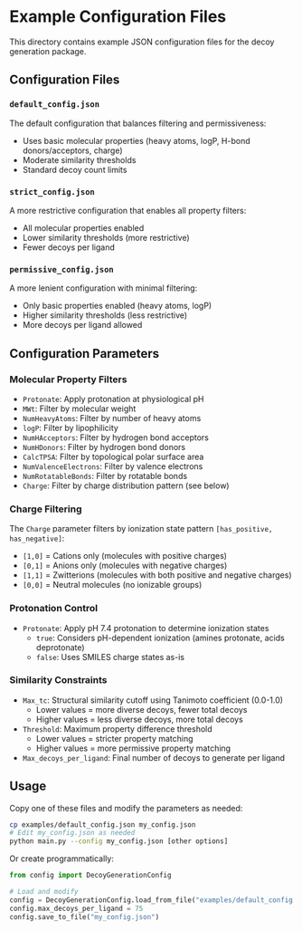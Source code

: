 # Example Configuration Files

This directory contains example JSON configuration files for the decoy generation package.

## Configuration Files

### `default_config.json`
The default configuration that balances filtering and permissiveness:
- Uses basic molecular properties (heavy atoms, logP, H-bond donors/acceptors, charge)
- Moderate similarity thresholds
- Standard decoy count limits

### `strict_config.json` 
A more restrictive configuration that enables all property filters:
- All molecular properties enabled
- Lower similarity thresholds (more restrictive)
- Fewer decoys per ligand

### `permissive_config.json`
A more lenient configuration with minimal filtering:
- Only basic properties enabled (heavy atoms, logP)
- Higher similarity thresholds (less restrictive)
- More decoys per ligand allowed

## Configuration Parameters

### Molecular Property Filters
- `Protonate`: Apply protonation at physiological pH
- `MWt`: Filter by molecular weight  
- `NumHeavyAtoms`: Filter by number of heavy atoms
- `logP`: Filter by lipophilicity
- `NumHAcceptors`: Filter by hydrogen bond acceptors
- `NumHDonors`: Filter by hydrogen bond donors
- `CalcTPSA`: Filter by topological polar surface area
- `NumValenceElectrons`: Filter by valence electrons
- `NumRotatableBonds`: Filter by rotatable bonds
- `Charge`: Filter by charge distribution pattern (see below)

### Charge Filtering
The `Charge` parameter filters by ionization state pattern `[has_positive, has_negative]`:
- `[1,0]` = Cations only (molecules with positive charges)
- `[0,1]` = Anions only (molecules with negative charges)  
- `[1,1]` = Zwitterions (molecules with both positive and negative charges)
- `[0,0]` = Neutral molecules (no ionizable groups)

### Protonation Control
- `Protonate`: Apply pH 7.4 protonation to determine ionization states
  - `true`: Considers pH-dependent ionization (amines protonate, acids deprotonate)
  - `false`: Uses SMILES charge states as-is

### Similarity Constraints
- `Max_tc`: Structural similarity cutoff using Tanimoto coefficient (0.0-1.0)
  - Lower values = more diverse decoys, fewer total decoys
  - Higher values = less diverse decoys, more total decoys
- `Threshold`: Maximum property difference threshold 
  - Lower values = stricter property matching
  - Higher values = more permissive property matching
- `Max_decoys_per_ligand`: Final number of decoys to generate per ligand

## Usage

Copy one of these files and modify the parameters as needed:

```bash
cp examples/default_config.json my_config.json
# Edit my_config.json as needed
python main.py --config my_config.json [other options]
```

Or create programmatically:

```python
from config import DecoyGenerationConfig

# Load and modify
config = DecoyGenerationConfig.load_from_file("examples/default_config.json")
config.max_decoys_per_ligand = 75
config.save_to_file("my_config.json")
```